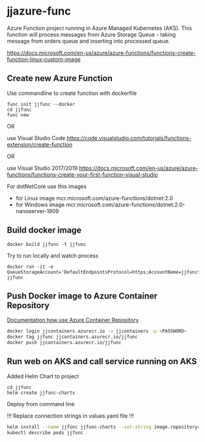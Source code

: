 # jjazure-func
Azure Function project running in Azure Managed Kubernetes (AKS). 
This function will process messages from Azure Storage Queue - taking message from orders queue and inserting into processed queue.

https://docs.microsoft.com/en-us/azure/azure-functions/functions-create-function-linux-custom-image

## Create new Azure Function
Use commandline to create function with dockerfile

```
func init jjfunc --docker
cd jjfunc
func new
```

OR 

use Visual Studio Code https://code.visualstudio.com/tutorials/functions-extension/create-function

OR

use Visual Studio 2017/2019 https://docs.microsoft.com/en-us/azure/azure-functions/functions-create-your-first-function-visual-studio

For dotNetCore use this images
- for Linux image mcr.microsoft.com/azure-functions/dotnet:2.0
- for Windows image mcr.microsoft.com/azure-functions/dotnet:2.0-nanoserver-1809

## Build docker image

```
docker build jjfunc -t jjfunc
```

Try to run locally and watch process

```
docker run -it -e QueueStorageAccount='DefaultEndpointsProtocol=https;AccountName=jjfunctionastorage;AccountKey=KEY' jjfunc
```

## Push Docker image to Azure Container Repository
[Documentation how use Azure Container Repository](https://docs.microsoft.com/en-us/azure/container-registry/container-registry-get-started-docker-cli)

```bash
docker login jjcontainers.azurecr.io -u jjcontainers -p <PASSWORD>
docker tag jjfunc jjcontainers.azurecr.io/jjfunc
docker push jjcontainers.azurecr.io/jjfunc
```

## Run web on AKS and call service running on AKS

Added Helm Chart to project

```
cd jjfunc
helm create jjfunc-charts
```

Deploy from command line

!!! Replace connection strings in values.yaml file !!!

```bash
helm install --name jjfunc jjfunc-charts --set-string image.repository=jjcontainers.azurecr.io/jjfunc --set-string image.tag=latest
kubectl describe pods jjfunc
```